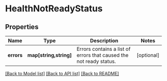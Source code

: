 # HealthNotReadyStatus

## Properties
Name | Type | Description | Notes
------------ | ------------- | ------------- | -------------
**errors** | **map[string,string]** | Errors contains a list of errors that caused the not ready status. | [optional] 

[[Back to Model list]](../README.md#documentation-for-models) [[Back to API list]](../README.md#documentation-for-api-endpoints) [[Back to README]](../README.md)


